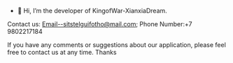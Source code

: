 - 👋 Hi, I’m the developer of KingofWar-XianxiaDream.

Contact us: Email--sitstelguifotho@mail.com; Phone Number:+7 9802217184

If you have any comments or suggestions about our application, please feel free to contact us at any time. Thanks
